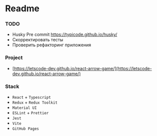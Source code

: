 # Readme

### TODO

- Husky Pre commit https://typicode.github.io/husky/
- Скорректировать тесты
- Проверить рефакторинг приложения

### Project

- [https://letscode-dev.github.io/react-arrow-game/](https://letscode-dev.github.io/react-arrow-game/)

### Stack

- `React` + `Typescript`
- `Redux` + `Redux Toolkit`
- `Material UI`
- `ESLint` + `Prettier`
- `Jest`
- `Vite`
- `GitHub Pages`
